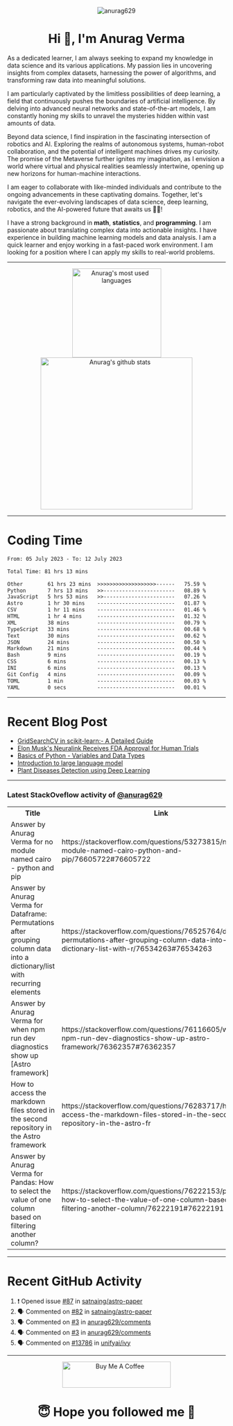 

<p align="center"> <img src="https://komarev.com/ghpvc/?username=anurag629&label=Profile%20views&color=0e75b6&style=flat" alt="anurag629" /> </p>

<h1 align="center">Hi 👋, I'm Anurag Verma</h1>


As a dedicated learner, I am always seeking to expand my knowledge in data science and its various applications. My passion lies in uncovering insights from complex datasets, harnessing the power of algorithms, and transforming raw data into meaningful solutions.

I am particularly captivated by the limitless possibilities of deep learning, a field that continuously pushes the boundaries of artificial intelligence. By delving into advanced neural networks and state-of-the-art models, I am constantly honing my skills to unravel the mysteries hidden within vast amounts of data.

Beyond data science, I find inspiration in the fascinating intersection of robotics and AI. Exploring the realms of autonomous systems, human-robot collaboration, and the potential of intelligent machines drives my curiosity. The promise of the Metaverse further ignites my imagination, as I envision a world where virtual and physical realities seamlessly intertwine, opening up new horizons for human-machine interactions.

I am eager to collaborate with like-minded individuals and contribute to the ongoing advancements in these captivating domains. Together, let's navigate the ever-evolving landscapes of data science, deep learning, robotics, and the AI-powered future that awaits us 🚀🌐!

I have a strong background in **math**, **statistics**, and **programming**. I am passionate about translating complex data into actionable insights. I have experience in building machine learning models and data analysis. I am a quick learner and enjoy working in a fast-paced work environment. I am looking for a position where I can apply my skills to real-world problems.

---
<p align="center">
<a href="https://github.com/sudheerj">
  <img align="center" src="https://github-readme-stats.vercel.app/api/top-langs/?username=anurag629&theme=light&count_private=true&layout=compact" width="205" alt="Anurag's most used languages" />
</a>
<a href="https://github.com/sudheerj">
  <img align="center" src="https://github-readme-stats.vercel.app/api?username=anurag629&show_icons=true&theme=light&line_height=27&include_all_commits=true&count_private=true&hide=issues,prs" width="350" alt="Anurag's github stats"/>
</a>
</p>

---

# Coding Time 
<!--START_SECTION:waka-->

```txt
From: 05 July 2023 - To: 12 July 2023

Total Time: 81 hrs 13 mins

Other        61 hrs 23 mins  >>>>>>>>>>>>>>>>>>>------   75.59 %
Python       7 hrs 13 mins   >>-----------------------   08.89 %
JavaScript   5 hrs 53 mins   >>-----------------------   07.26 %
Astro        1 hr 30 mins    -------------------------   01.87 %
CSV          1 hr 11 mins    -------------------------   01.46 %
HTML         1 hr 4 mins     -------------------------   01.32 %
XML          38 mins         -------------------------   00.79 %
TypeScript   33 mins         -------------------------   00.68 %
Text         30 mins         -------------------------   00.62 %
JSON         24 mins         -------------------------   00.50 %
Markdown     21 mins         -------------------------   00.44 %
Bash         9 mins          -------------------------   00.19 %
CSS          6 mins          -------------------------   00.13 %
INI          6 mins          -------------------------   00.13 %
Git Config   4 mins          -------------------------   00.09 %
TOML         1 min           -------------------------   00.03 %
YAML         0 secs          -------------------------   00.01 %
```

<!--END_SECTION:waka-->


---
# Recent Blog Post

<!-- BLOG-POST-LIST:START -->
- [GridSearchCV in scikit-learn:- A Detailed Guide](https://www.codercops.tech/posts/gridsearchcv-in-scikit-learn-a-detailed-guide/)
- [Elon Musk&#39;s Neuralink Receives FDA Approval for Human Trials](https://www.codercops.tech/posts/elon-musks-neuralink-receives-fda-approval-for-human-trials/)
- [Basics of Python - Variables and Data Types](https://www.codercops.tech/posts/python-basics-of-python-variables-and-data-types/)
- [Introduction to large language model](https://www.codercops.tech/posts/introduction-to-large-language-model/)
- [Plant Diseases Detection using Deep Learning](https://www.codercops.tech/posts/plant-diseases-detection-using-deep-learning/)
<!-- BLOG-POST-LIST:END -->

---

### Latest StackOveflow activity of [@anurag629](https://github.com/anurag629)
<table>
  <tr><th>Title</th><th>Link</th></tr>
  <!-- STACKOVERFLOW:START --><tr><td>Answer by Anurag Verma for no module named cairo - python and pip</td><td>https://stackoverflow.com/questions/53273815/no-module-named-cairo-python-and-pip/76605722#76605722</td></tr><tr><td>Answer by Anurag Verma for Dataframe: Permutations after grouping column data into a dictionary/list with recurring elements</td><td>https://stackoverflow.com/questions/76525764/dataframe-permutations-after-grouping-column-data-into-a-dictionary-list-with-r/76534263#76534263</td></tr><tr><td>Answer by Anurag Verma for when npm run dev diagnostics show up [Astro framework]</td><td>https://stackoverflow.com/questions/76116605/when-npm-run-dev-diagnostics-show-up-astro-framework/76362357#76362357</td></tr><tr><td>How to access the markdown files stored in the second repository in the Astro framework</td><td>https://stackoverflow.com/questions/76283717/how-to-access-the-markdown-files-stored-in-the-second-repository-in-the-astro-fr</td></tr><tr><td>Answer by Anurag Verma for Pandas: How to select the value of one column based on filtering another column?</td><td>https://stackoverflow.com/questions/76222153/pandas-how-to-select-the-value-of-one-column-based-on-filtering-another-column/76222191#76222191</td></tr><!-- STACKOVERFLOW:END -->
</table>

---

# Recent GitHub Activity
<!--START_SECTION:activity-->
1. ❗ Opened issue [#87](https://github.com/satnaing/astro-paper/issues/87) in [satnaing/astro-paper](https://github.com/satnaing/astro-paper)
2. 🗣 Commented on [#82](https://github.com/satnaing/astro-paper/issues/82) in [satnaing/astro-paper](https://github.com/satnaing/astro-paper)
3. 🗣 Commented on [#3](https://github.com/anurag629/comments/issues/3) in [anurag629/comments](https://github.com/anurag629/comments)
4. 🗣 Commented on [#3](https://github.com/anurag629/comments/issues/3) in [anurag629/comments](https://github.com/anurag629/comments)
5. 🗣 Commented on [#13786](https://github.com/unifyai/ivy/issues/13786) in [unifyai/ivy](https://github.com/unifyai/ivy)
<!--END_SECTION:activity-->

---

<p align="center"> 
<a href="https://www.buymeacoffee.com/anurag629" target="_blank"><img src="https://cdn.buymeacoffee.com/buttons/default-orange.png" alt="Buy Me A Coffee" height="60" width="250"></a>
</p>


<h1 align="center"> 😇 Hope you followed me 🥰  </h1>

